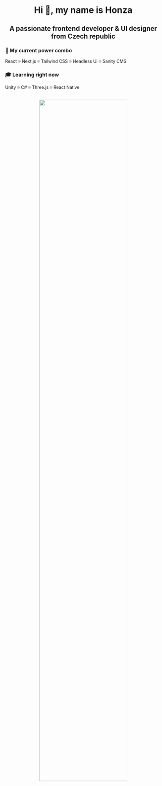 <h1 align="center">Hi 👋, my name is Honza</h1>
<h2 align="center">A passionate frontend developer & UI designer from Czech republic</h2>

<h3>🚀 My current power combo</h3>
React ⌾ Next.js ⌾ Tailwind CSS ⌾ Headless UI ⌾ Sanity CMS

<h3>🎓 Learning right now</h3>
Unity ⌾ C# ⌾ Three.js ⌾ React Native

<br/>
<br/>
<p align="center">
<img src="https://technical.ly/wp-content/uploads/2015/12/17872393499_c2ebdd8f4c_k-e1449073427235.jpg" width="75%"/></p>
